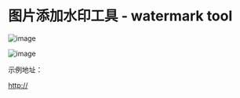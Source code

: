 # 图片添加水印工具 - watermark tool


![image](https://github.com/user-attachments/assets/384c7fc9-a563-4bc7-b575-0e5b27f47e00)


![image](https://github.com/user-attachments/assets/660ce1ba-667b-4b38-ace8-068aeaa01607)

示例地址：

[http://](https://watermark.openai2025.com/)
